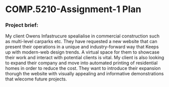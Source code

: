 # COMP.5210-Assignment-1 Plan

### Project brief:
My client Owens Infastrucure spealialise in commercial construction such as multi-level carparks etc. They have requested a new website that can present their operations in a unique and industry-forward way that Keeps up with modern-web design trends. A virtual space for them to showcase their work and interact with potential clients is vital. My client is also looking to expand their company and move into automated printing of residential homes in order to reduce the cost. They want to introduce their expansion thorugh the website with visually appealing and informative demonstrations that wlecome future projects.
 
